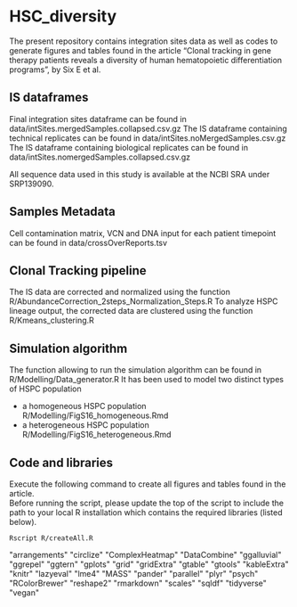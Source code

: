 # HSC_diversity

The present repository contains integration sites data as well as codes to generate figures 
and tables found in the article “Clonal tracking in gene therapy patients reveals a diversity 
of human hematopoietic differentiation programs”, by Six E et al.


## IS dataframes ##
Final integration sites dataframe can be found in data/intSites.mergedSamples.collapsed.csv.gz
The IS dataframe containing technical replicates can be found in data/intSites.noMergedSamples.csv.gz
The IS dataframe containing biological replicates can be found in data/intSites.nomergedSamples.collapsed.csv.gz

All sequence data used in this study is available at the NCBI SRA under SRP139090.

## Samples Metadata ##
Cell contamination matrix, VCN and DNA input  for each patient timepoint can be found in data/crossOverReports.tsv

## Clonal Tracking pipeline ##
The IS data are corrected and normalized using the function R/AbundanceCorrection_2steps_Normalization_Steps.R
To analyze HSPC lineage output, the corrected data are clustered using the function R/Kmeans_clustering.R

## Simulation algorithm ##
The function allowing to run the simulation algorithm can be found in R/Modelling/Data_generator.R
It has been used to model two distinct types of HSPC population
- a homogeneous HSPC population R/Modelling/FigS16_homogeneous.Rmd
- a heterogeneous HSPC population R/Modelling/FigS16_heterogeneous.Rmd

## Code and libraries ##
Execute the following command to create all figures and tables found in the article.  
Before running the script, please update the top of the script to include the path 
to your local R installation which contains the required libraries (listed below).

```
Rscript R/createAll.R
```

 "arrangements"
 "circlize" 
 "ComplexHeatmap" 
 "DataCombine" 
 "ggalluvial"
 "ggrepel" 
 "ggtern" 
 "gplots" 
 "grid" 
 "gridExtra"
 "gtable" 
 "gtools" 
 "kableExtra" 
 "knitr" 
 "lazyeval"
 "lme4" 
 "MASS"
 "pander" 
 "parallel" 
 "plyr"
"psych" 
"RColorBrewer" 
"reshape2" 
"rmarkdown" 
"scales"
 "sqldf" 
 "tidyverse" 
 "vegan" 